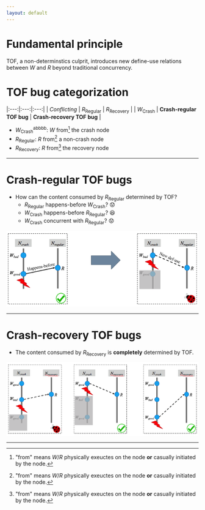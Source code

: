 ```yaml
---
layout: default
---
```


# [](#header-1) Fundamental principle
TOF, a non-determinstics culprit, introduces new define-use relations between _W_ and _R_ beyond traditional concurrency.

# [](#header-1)TOF bug categorization

|:---:|:---:|:---:|
| _Conflicting_ | _R_<sub>Regular</sub> | _R_<sub>Recovery</sub> |
| _W_<sub>Crash</sub> | **Crash-regular TOF bug** | **Crash-recovery TOF bug** |


* _W_<sub>Crash</sub><sup>abbbb</sup>: _W_ from[^1] the crash node
* _R_<sub>Regular</sub>: _R_ from[^1] a non-crash node
* _R_<sub>Recovery</sub>: _R_ from[^1] the recovery node

---

# [](#header-1)Crash-regular TOF bugs
*  How can the content consumed by _R_<sub>Regular</sub> determined by TOF?
    * _R_<sub>Regular</sub> happens-before _W_<sub>Crash</sub>? :worried:
    * _W_<sub>Crash</sub> happens-before _R_<sub>Regular</sub>? :satisfied:
    * _W_<sub>Crash</sub> concurrent with _R_<sub>Regular</sub>? :worried:

![](./crash-regular.png)

---

# [](#header-1)Crash-recovery TOF bugs
*  The content consumed by _R_<sub>Recovery</sub> is **completely** determined by TOF.

![](./crash-recovery.png)

---
[^1]: "from" means _W_/_R_ physically exeuctes on the node **or** casually initiated by the node.
